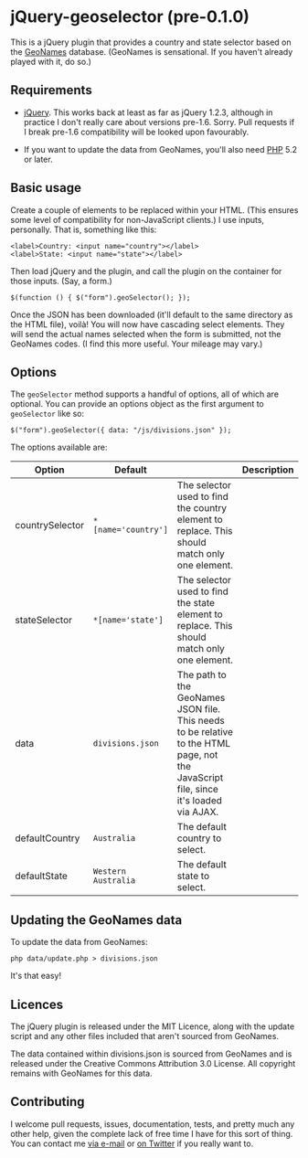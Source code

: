 # jQuery-geoselector (pre-0.1.0)

This is a jQuery plugin that provides a country and state selector based on the
[GeoNames](http://www.geonames.org/) database. (GeoNames is sensational. If you
haven't already played with it, do so.)

## Requirements

* [jQuery](http://jquery.com/). This works back at least as far as jQuery
  1.2.3, although in practice I don't really care about versions pre-1.6.
  Sorry. Pull requests if I break pre-1.6 compatibility will be looked upon
  favourably.

* If you want to update the data from GeoNames, you'll also need
  [PHP](http://php.net/) 5.2 or later.

## Basic usage

Create a couple of elements to be replaced within your HTML. (This ensures some
level of compatibility for non-JavaScript clients.) I use inputs, personally.
That is, something like this:

    <label>Country: <input name="country"></label>
    <label>State: <input name="state"></label>

Then load jQuery and the plugin, and call the plugin on the container for those
inputs. (Say, a form.)

    $(function () { $("form").geoSelector(); });

Once the JSON has been downloaded (it'll default to the same directory as the
HTML file), voilà! You will now have cascading select elements. They will send
the actual names selected when the form is submitted, not the GeoNames codes.
(I find this more useful. Your mileage may vary.)

## Options

The `geoSelector` method supports a handful of options, all of which are
optional. You can provide an options object as the first argument to
`geoSelector` like so:

    $("form").geoSelector({ data: "/js/divisions.json" });

The options available are:

<table>
	<thead>
		<tr>
			<th>Option</th>
			<th>Default<th>
			<th>Description</th>
		</tr>
	</thead>
	<tbody>
		<tr>
			<td>countrySelector</td>
			<td><code>*[name='country']</code></td>
			<td>
				The selector used to find the country element to replace. This
				should match only one element.
			</td>
		</tr>
		<tr>
			<td>stateSelector</td>
			<td><code>*[name='state']</code></td>
			<td>
				The selector used to find the state element to replace. This
				should match only one element.
			</td>
		</tr>
		<tr>
			<td>data</td>
			<td><code>divisions.json</code></td>
			<td>
				The path to the GeoNames JSON file. This needs to be relative
				to the HTML page, not the JavaScript file, since it's loaded
				via AJAX.
			</td>
		</tr>
		<tr>
			<td>defaultCountry</td>
			<td><code>Australia</code></td>
			<td>The default country to select.</td>
		</tr>
		<tr>
			<td>defaultState</td>
			<td><code>Western Australia</code></td>
			<td>The default state to select.</td>
		</tr>
	</tbody>
</table>

## Updating the GeoNames data

To update the data from GeoNames:

    php data/update.php > divisions.json

It's that easy!

## Licences

The jQuery plugin is released under the MIT Licence, along with the update
script and any other files included that aren't sourced from GeoNames.

The data contained within divisions.json is sourced from GeoNames and is
released under the Creative Commons Attribution 3.0 License. All copyright
remains with GeoNames for this data.

## Contributing

I welcome pull requests, issues, documentation, tests, and pretty much any
other help, given the complete lack of free time I have for this sort of thing.
You can contact me [via e-mail](mailto:aharvey@php.net) or 
[on Twitter](https://twitter.com/LGnome) if you really want to.
